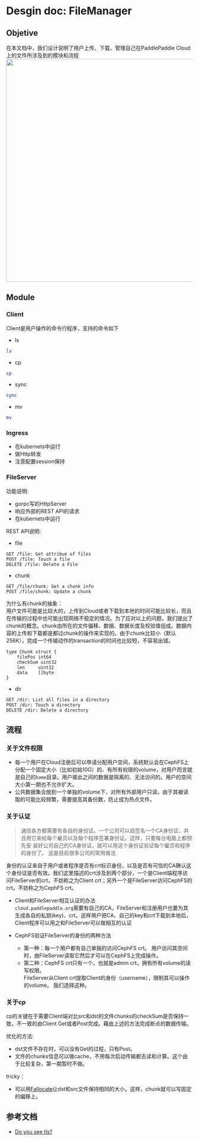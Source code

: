 # Desgin doc: FileManager
## Objetive
在本文档中，我们设计说明了用户上传、下载、管理自己在PaddlePaddle Cloud上的文件所涉及到的模块和流程
<image src=./src/filemanager.png width=600>

## Module
### Client
Client是用户操作的命令行程序，支持的命令如下

- ls
 
```bash
ls
```

- cp

```bash
cp 
```

- sync

```bash
sync
```

- mv

```bash
mv
```


### Ingress
- 在kubernets中运行
- 做Http转发
- 注意配置session保持


### FileServer
功能说明:  
- gorpc写的HttpServer  
- 响应外部的REST API的请求  
- 在kubernets中运行  

REST API说明:

- file

```
GET /file: Get attribue of files
POST /file: Touch a file 
DELETE /file: Delete a File
```

- chunk
 
```
GET /file/chunk: Get a chunk info 
POST /file/chunk: Update a chunk
```
为什么有chunk的抽象：  
用户文件可能是比较大的，上传到Cloud或者下载到本地的时间可能比较长，而且在传输的过程中也可能出现网络不稳定的情况。为了应对以上的问题，我们提出了chunk的概念。chunk由所在的文件偏移、数据、数据长度及校验值组成。数据内容的上传和下载都是都过chunk的操作来实现的。由于chunk比较小（默认256K），完成一个传输动作的transaction的时间也比较短，不容易出错。

```
type Chunk struct {
	filePos int64
	checkSum uint32
	len     uint32
	data    []byte
}
```  

- dir

```
GET /dir: List all files in a directory
POST /dir: Touch a directory
DELETE /dir: Delete a directory
```


## 流程
### 关于文件权限
- 每一个用户在Cloud注册后可以申请分配用户空间，系统默认会在CephFS上分配一个固定大小（比如初始10G）的、有所有权限的volume，对用户而言就是自己的`home`目录。用户彼此之间的数据是隔离的、无法访问的。用户的空间大小第一期也不允许扩大。
- 公共数据集合放到一个单独的volume下，对所有外部用户只读。由于其被读取的可能比较频繁，需要提高其备份数，防止成为热点文件。

### 关于认证
> 通信各方都需要有各自的身份证。一个公司可以自签名一个CA身份证，并 且用它来给每个雇员以及每个程序签署身份证。这样，只要每台电脑上都预先安 装好公司自己的CA身份证，就可以用这个身份证验证每个雇员和程序的身份了。 这是目前很多公司的常用做法  

身份的认证来自于用户或者程序是否有crt标识身份，以及是否有可信的CA确认这个身份证是否有效。我们这里描述的crt涉及到两个部分，一个是Client端程序访问FileServer的crt，不妨称之为Client crt；另外一个是FileServer访问CephFS的crt，不妨称之为CephFS crt。

- Client和FileServer相互认证的办法   
`cloud.paddlepaddle.org`需要有自己的CA，FileServer和注册用户也要为其生成各自的私钥(key)、crt。这样用户把CA、自己的key和crt下载到本地后，Client程序可以用之和FileServer可以做相互的认证

- CephFS验证FileServer的身份的两种方法
	- 第一种：每一个用户都有自己单独的访问CephFS crt。
	用户访问其空间时，由FileServer读取它然后才可以在CephFS上完成操作。
	- 第二种：CephFS crt只有一个，也就是admin crt，拥有所有volume的读写权限。  
	FileServer从Client crt提取Client的身份（username），限制其可以操作的volume。 我们选择这种。

### 关于cp
cp的关键在于需要Client端对比src和dst的文件chunks的checkSum是否保持一致，不一致的由Client Get或者Post完成。藉由上述的方法完成断点的数据传输。  

优化的方法:  

- dst文件不存在时，可以没有Get的过程，只有Post。
- 文件的chunks信息可以做cache，不用每次启动传输都去读和计算。这个由于比较复杂，第一期暂时不做。

tricky：

- 可以用[Fallocate](https://golang.org/pkg/syscall/#Fallocate)让dst和src文件保持相同的大小。这样，chunk就可以写固定的偏移上。

## 参考文档
- [Do you see tls?](https://github.com/k8sp/tls/blob/master/README.md)
